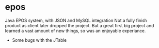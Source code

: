 # epos
Java EPOS system, with JSON and MySQL integration
Not a fully finish product as client later dropped the project.
But a great first big project and learned a vast amount of new things, so was an enjoyable experiance.

- Some bugs with the JTable
